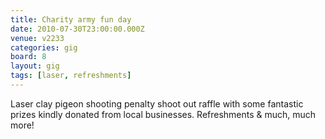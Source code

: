 ```yaml
---
title: Charity army fun day
date: 2010-07-30T23:00:00.000Z
venue: v2233
categories: gig
board: 8
layout: gig
tags: [laser, refreshments]
---
```

Laser clay pigeon shooting
penalty shoot out
raffle  with some fantastic prizes kindly donated from local businesses.
Refreshments & much, much more!